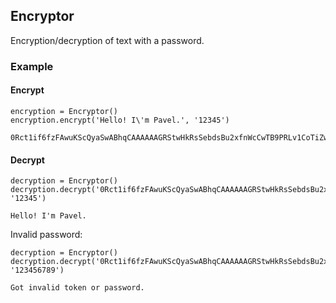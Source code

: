 ## Encryptor
Encryption/decryption of text with a password.

### Example
#### Encrypt
```
encryption = Encryptor()
encryption.encrypt('Hello! I\'m Pavel.', '12345')

0Rct1if6fzFAwuKScQyaSwABhqCAAAAAAGRStwHkRsSebdsBu2xfnWcCwTB9PRLv1CoTiZwsLPzSHx_ZVD7HoxV9FomY3rqNdwbmU5emJ1YUTjqPgBqHr43GKzcSPuNUqOnIDS4Z5PxNYeO1Yg==
```

#### Decrypt
```
decryption = Encryptor()
decryption.decrypt('0Rct1if6fzFAwuKScQyaSwABhqCAAAAAAGRStwHkRsSebdsBu2xfnWcCwTB9PRLv1CoTiZwsLPzSHx_ZVD7HoxV9FomY3rqNdwbmU5emJ1YUTjqPgBqHr43GKzcSPuNUqOnIDS4Z5PxNYeO1Yg==', '12345')

Hello! I'm Pavel.
```

Invalid password:
```
decryption = Encryptor()
decryption.decrypt('0Rct1if6fzFAwuKScQyaSwABhqCAAAAAAGRStwHkRsSebdsBu2xfnWcCwTB9PRLv1CoTiZwsLPzSHx_ZVD7HoxV9FomY3rqNdwbmU5emJ1YUTjqPgBqHr43GKzcSPuNUqOnIDS4Z5PxNYeO1Yg==', '123456789')

Got invalid token or password.
```